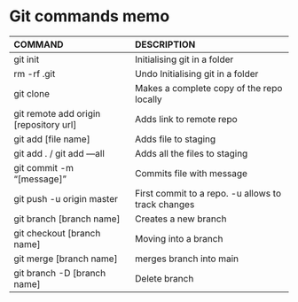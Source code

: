 



# Git commands memo
| COMMAND                                         | DESCRIPTION                                             |
| :---------------------------------------------- | :------------------------------------------------------ |
| git init                                        | Initialising git in a folder                            |
| rm -rf .git                                     | Undo Initialising git in a folder                       |
| git clone                                       | Makes a complete copy of the repo locally               |
| git remote add origin [repository url]          | Adds link to remote repo                                |
| git add [file name]                             | Adds file to staging                                    |
| git add . / git add —all                        | Adds all the files to staging                           |
| git commit  -m “[message]”                      | Commits file with message                               |
| git  push -u origin master                      | First commit to a repo. -u allows to track changes      |
| git branch [branch name]                        | Creates a new branch                                    |
| git checkout [branch name]                      | Moving into a branch                                    |
| git merge [branch name]                         | merges branch into main                                 |
| git branch -D [branch name]                     | Delete branch                                           |
